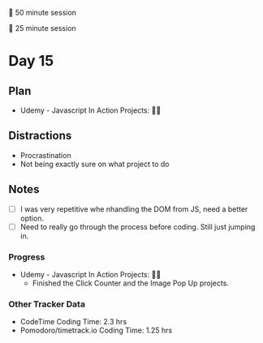 🍒 50 minute session

🍅 25 minute session

# Day 15

## Plan

-   Udemy - Javascript In Action Projects: 🍒🍅

## Distractions

-   Procrastination
-   Not being exactly sure on what project to do

## Notes

-   [ ] I was very repetitive whe nhandling the DOM from JS, need a better option.
-   [ ] Need to really go through the process before coding. Still just jumping in.

### Progress

-   Udemy - Javascript In Action Projects: 🍒🍅
    -   Finished the Click Counter and the Image Pop Up projects.

### Other Tracker Data

-   CodeTime Coding Time: 2.3 hrs
-   Pomodoro/timetrack.io Coding Time: 1.25 hrs
